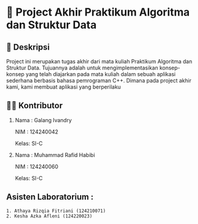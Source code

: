 # 📘 Project Akhir Praktikum Algoritma dan Struktur Data

## 📝 Deskripsi

Project ini merupakan tugas akhir dari mata kuliah Praktikum Algoritma dan Struktur Data. Tujuannya adalah untuk mengimplementasikan konsep-konsep yang telah diajarkan pada mata kuliah dalam sebuah aplikasi sederhana berbasis bahasa pemrograman C++. Dimana pada project akhir kami, kami membuat aplikasi yang berperilaku

## 👨‍💻 Kontributor

1.  Nama : Galang Ivandry

    NIM : 124240042

    Kelas: SI-C

2.  Nama : Muhammad Rafid Habibi

    NIM : 124240060

    Kelas: SI-C

## Asisten Laboratorium :

    1. Athaya Rizqia Fitriani (124210071)
    2. Kesha Azka Afleni (124220023)
